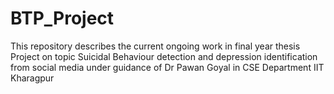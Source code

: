 # BTP_Project
This repository describes the current ongoing work in final year thesis Project on topic Suicidal Behaviour detection and depression identification from social media under guidance of  Dr Pawan Goyal in CSE Department IIT Kharagpur
